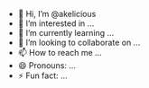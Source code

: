- 👋 Hi, I’m @akelicious
- 👀 I’m interested in ...
- 🌱 I’m currently learning ...
- 💞️ I’m looking to collaborate on ...
- 📫 How to reach me ...
- 😄 Pronouns: ...
- ⚡ Fun fact: ...

<!---
akelicious/akelicious is a ✨ special ✨ repository because its `README.md` (this file) appears on your GitHub profile.
You can click the Preview link to take a look at your changes.
--->
